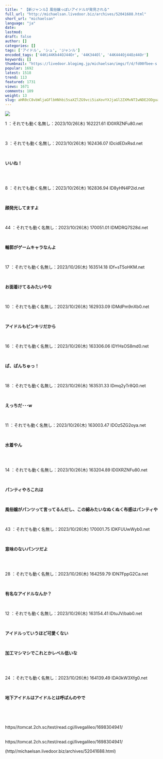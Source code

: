```yaml
---
title: " 【新ジャンル】風俗嬢っぽいアイドルが発見される"
full_url: "http://michaelsan.livedoor.biz/archives/52041688.html"
short_url: "michaelsan"
language: "ja"
date: 
lastmod: 
draft: false
author: []
categories: []
tags: ['アイドル', 'シュ', 'ジャンル']
encoded_tags: ['44Ki44Kk44OJ44Or', '44K344Ol', '44K444Oj44Oz44Or']
keywords: []
thumbnail: "https://livedoor.blogimg.jp/michaelsan/imgs/f/d/fd00fbee-s.jpg"
popular: 1692
latest: 1518
trend: 113
featured: 1731
views: 1671
comments: 189
weight: 13
slug: aHR0cC8vbWljaGFlbHNhbi5saXZlZG9vci5iaXovYXJjaGl2ZXMvNTIwNDE2ODguaHRtbA==
---
```


![](https://livedoor.blogimg.jp/michaelsan/imgs/f/d/fd00fbee-s.jpg)

<div><p>1 ：それでも動く名無し：2023/10/26(木) 162221.61 ID0XRZNFu80.net</p><br><p>3 ：それでも動く名無し：2023/10/26(木) 162436.07 IDcidEDxRsd.net</p><br><b><p>いいね！</p><br></b><br><p>8 ：それでも動く名無し：2023/10/26(木) 162836.94 ID8yHN4P2id.net</p><br><b><p>顔発光してますよ</p></b><br><p>44 ：それでも動く名無し：2023/10/26(木) 170051.01 IDMDRQ7S28d.net</p><br><b><p>輪郭がゲームキャラなんよ</p></b><br><p>17 ：それでも動く名無し：2023/10/26(木) 163514.18 IDf+sT5oHKM.net</p><br><b><p>お面着けてるみたいやな</p></b><br><p>10 ：それでも動く名無し：2023/10/26(木) 162933.09 IDMdPm9nXb0.net</p><br><b><p>アイドルもピンキリだから</p></b><br><p>16 ：それでも動く名無し：2023/10/26(木) 163306.06 IDYHsOS8md0.net</p><br><b><p>ぱ、ぱんちゅっ！</p></b><br><p>18 ：それでも動く名無し：2023/10/26(木) 163531.33 IDmq2yTr8Q0.net</p><br><b><p>えっちだ･･･w</p></b><br><p>11 ：それでも動く名無し：2023/10/26(木) 163003.47 IDOz5ZG2oya.net</p><br><b><p>水着やん</p><br></b><br><p>14 ：それでも動く名無し：2023/10/26(木) 163204.89 ID0XRZNFu80.net</p><br><p><b><p>パンティやろこれは</p></b></p><p><b><p><br></p></b></p><b><p>風俗嬢がパンツって言ってるんだし、この綿みたいなぬくぬく布感はパンティや</p></b><br><p>43 ：それでも動く名無し：2023/10/26(木) 170001.75 IDKFUUwWyb0.net</p><br><b><p>意味のないパンツだよ<br></p><br></b><br><p>28 ：それでも動く名無し：2023/10/26(木) 164259.79 IDN7FppG2Ca.net</p><br><b><p>有名なアイドルなんか？</p></b><br><p>12 ：それでも動く名無し：2023/10/26(木) 163154.41 IDtuJV/bab0.net</p><br><p><b><p>アイドルっていうほど可愛くない</p></b></p><p><b><p><br></p></b></p><b><p>加工マシマシでこれとかレベル低いな<br></p><br></b><br><p>24 ：それでも動く名無し：2023/10/26(木) 164139.49 IDA0kW3Xfg0.net</p><br><b><p><p>地下アイドルはアイドルとは呼ばんのやで</p><br></p><br></b><br>https//tomcat.2ch.sc/test/read.cgi/livegalileo/1698304941/<br><br clear='all'> <p id='a6850dc6aefc0d5bbff2bea180d92d89'> </p> <p id='a6850dc6aefc0d5bbff2bea180d92d89'> </p> <p class='alistcloud-container-6795'></p> <p>https//tomcat.2ch.sc/test/read.cgi/livegalileo/1698304941/</p></div>

(http//michaelsan.livedoor.biz/archives/52041688.html)
